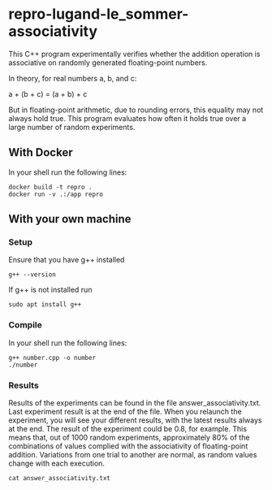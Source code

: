 # repro-lugand-le_sommer-associativity

This C++ program experimentally verifies whether the addition operation is associative on randomly generated floating-point numbers.

In theory, for real numbers a, b, and c:

a + (b + c) = (a + b) + c

But in floating-point arithmetic, due to rounding errors, this equality may not always hold true.
This program evaluates how often it holds true over a large number of random experiments.

## With Docker

In your shell run the following lines:

``` shell
docker build -t repro .
docker run -v .:/app repro
```

## With your own machine

### Setup

Ensure that you have g++ installed

``` shell
g++ --version
```

If g++ is not installed run

``` shell
sudo apt install g++
```

### Compile

In your shell run the following lines:

``` shell
g++ number.cpp -o number
./number
```

### Results

Results of the experiments can be found in the file answer_associativity.txt. Last experiment result is at the end of the file. When you relaunch the experiment, you will see your different results, with the latest results always at the end. The result of the experiment could be 0.8, for example. This means that, out of 1000 random experiments, approximately 80% of the combinations of values complied with the associativity of floating-point addition. Variations from one trial to another are normal, as random values change with each execution.

``` shell
cat answer_associativity.txt
```
